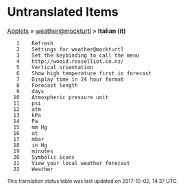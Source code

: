 # Untranslated Items
[Applets](../../../README.md) &#187; [weather@mockturtl](../README.md) &#187; **Italian (it)**

       1	Refresh
       2	Settings for weather@mockturtl
       3	Set the keybinding to call the menu
       4	http://woeid.rosselliot.co.nz/
       5	Vertical orientation
       6	Show high temperature first in forecast
       7	Display time in 24 hour format
       8	Forecast length
       9	days
      10	Atmospheric pressure unit
      11	psi
      12	atm
      13	kPa
      14	Pa
      15	mm Hg
      16	at
      17	mbar
      18	in Hg
      19	minutes
      20	Symbolic icons
      21	View your local weather forecast
      22	Weather

<sup>This translation status table was last updated on 2017-10-02, 14:37 UTC.</sup>
